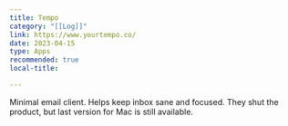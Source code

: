 ```yaml
---
title: Tempo  
category: "[[Log]]"  
link: https://www.yourtempo.co/  
date: 2023-04-15  
type: Apps  
recommended: true
local-title:  

---
```

Minimal email client. Helps keep inbox sane and focused. They shut the product, but last version for Mac is still available.